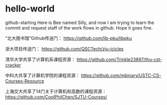 # hello-world
github-starting
Here is Bee named Silly, and now I am trying to learn the commit and request staff of the work flows in github.
Hope it goes fine.


“北大图书馆”Github传送门：
https://github.com/lib-pku/libpku

浙大项目传送门：
https://github.com/QSCTech/zju-icicles

清华大学共享了计算机系课程资源：
https://github.com/Trinkle23897/thu-cst-cracker

中科大共享了计算机学院的课程资源：
https://github.com/mbinary/USTC-CS-Courses-Resource

上海交大共享了14门关于计算机和高数的课程资源：
https://github.com/CoolPhilChen/SJTU-Courses/
